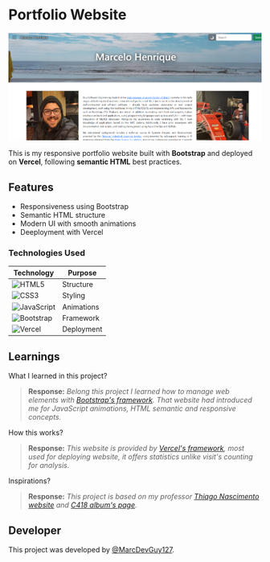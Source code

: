 # Portfolio Website

![Project Screenshot](./assets/images/portfolio.jpeg)

This is my responsive portfolio website built with **Bootstrap** and deployed on **Vercel**, following **semantic HTML** best practices.

## Features

- Responsiveness using Bootstrap
- Semantic HTML structure
- Modern UI with smooth animations
- Deeployment with Vercel

### Technologies Used

| Technology | Purpose |
|------------|---------|
| ![HTML5](https://img.shields.io/badge/HTML5-E34F26?style=for-the-badge&logo=html5&logoColor=white) | Structure |
| ![CSS3](https://img.shields.io/badge/CSS3-1572B6?style=for-the-badge&logo=css3&logoColor=white) | Styling |
| ![JavaScript](https://img.shields.io/badge/JavaScript-F7DF1E?style=for-the-badge&logo=javascript&logoColor=black) | Animations |
| ![Bootstrap](https://img.shields.io/badge/Bootstrap-7952B3?style=for-the-badge&logo=bootstrap&logoColor=white) | Framework |
| ![Vercel](https://img.shields.io/badge/Vercel-000000?style=for-the-badge&logo=vercel&logoColor=white) | Deployment |


## Learnings

What I learned in this project?

> **Response:** _Belong this project I learned how to manage web elements with [Bootstrap's framework](https://getbootstrap.com/). That website had introduced me for JavaScript animations, HTML semantic and responsive concepts._

How this works?

> **Response:** _This website is provided by [Vercel's framework](https://vercel.com/), most used for deploying website, it offers statistics unlike visit's counting for analysis._

Inspirations?

> **Response:** _This project is based on my professor [Thiago Nascimento website](https://sites.google.com/site/nascimenthiago/home?authuser=0) and [C418 album's page](https://c418.org/albums/minecraft-volume-alpha/)._


## Developer

This project was developed by [@MarcDevGuy127](https://www.github.com/MarcDevGuy127).